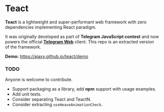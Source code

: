 # Teact

**Teact** is a lightweight and super-performant web framework with zero dependencies implementing React paradigm.

It was originally developed as part of **Telegram JavaScript contest** and now powers the official [**Telegram Web**](https://github.com/Ajaxy/telegram-tt) client. This repo is an extracted version of the framework.

**Demo:** https://ajaxy.github.io/teact/demo

### TODO

Anyone is welcome to contribute.

- Support packaging as a library, add **npm** support with usage examples.
- Add unit tests.
- Consider separating Teact and TeactN.
- Consider extracting `useHeaveAnimationCheck`.
